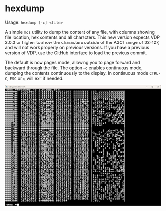 # hexdump

Usage: `hexdump [-c] <file>`

A simple `mos` utility to dump the content of any file, with columns showing file location, hex contents and all characters. This new version expects VDP 2.0.3 or higher to show the characters outside of the ASCII range of 32-127, and will not work properly on previous versions. If you have a previous version of VDP, use the GitHub interface to load the previous commit.

The default is now pages mode, allowing you to page forward and backward through the file. The option `-c` enables continuous mode, dumping the contents continuously to the display. In continuous mode `CTRL-C`, `ESC` or `q` will exit if needed.

![hexdump screenshot](hexdump.PNG)

